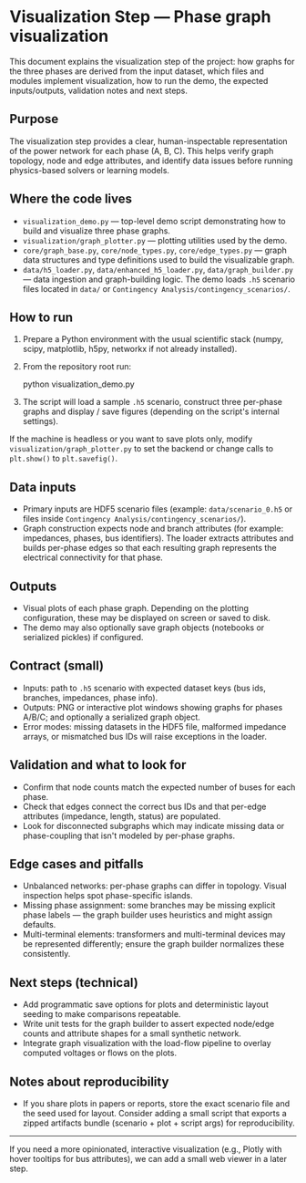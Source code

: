 # Visualization Step — Phase graph visualization

This document explains the visualization step of the project: how graphs for the three phases are derived from the input dataset, which files and modules implement visualization, how to run the demo, the expected inputs/outputs, validation notes and next steps.

## Purpose

The visualization step provides a clear, human-inspectable representation of the power network for each phase (A, B, C). This helps verify graph topology, node and edge attributes, and identify data issues before running physics-based solvers or learning models.

## Where the code lives

- `visualization_demo.py` — top-level demo script demonstrating how to build and visualize three phase graphs.
- `visualization/graph_plotter.py` — plotting utilities used by the demo.
- `core/graph_base.py`, `core/node_types.py`, `core/edge_types.py` — graph data structures and type definitions used to build the visualizable graph.
- `data/h5_loader.py`, `data/enhanced_h5_loader.py`, `data/graph_builder.py` — data ingestion and graph-building logic. The demo loads `.h5` scenario files located in `data/` or `Contingency Analysis/contingency_scenarios/`.

## How to run

1. Prepare a Python environment with the usual scientific stack (numpy, scipy, matplotlib, h5py, networkx if not already installed).
2. From the repository root run:

   python visualization_demo.py

3. The script will load a sample `.h5` scenario, construct three per-phase graphs and display / save figures (depending on the script's internal settings).

If the machine is headless or you want to save plots only, modify `visualization/graph_plotter.py` to set the backend or change calls to `plt.show()` to `plt.savefig()`.

## Data inputs

- Primary inputs are HDF5 scenario files (example: `data/scenario_0.h5` or files inside `Contingency Analysis/contingency_scenarios/`).
- Graph construction expects node and branch attributes (for example: impedances, phases, bus identifiers). The loader extracts attributes and builds per-phase edges so that each resulting graph represents the electrical connectivity for that phase.

## Outputs

- Visual plots of each phase graph. Depending on the plotting configuration, these may be displayed on screen or saved to disk.
- The demo may also optionally save graph objects (notebooks or serialized pickles) if configured.

## Contract (small)

- Inputs: path to `.h5` scenario with expected dataset keys (bus ids, branches, impedances, phase info).
- Outputs: PNG or interactive plot windows showing graphs for phases A/B/C; and optionally a serialized graph object.
- Error modes: missing datasets in the HDF5 file, malformed impedance arrays, or mismatched bus IDs will raise exceptions in the loader.

## Validation and what to look for

- Confirm that node counts match the expected number of buses for each phase.
- Check that edges connect the correct bus IDs and that per-edge attributes (impedance, length, status) are populated.
- Look for disconnected subgraphs which may indicate missing data or phase-coupling that isn't modeled by per-phase graphs.

## Edge cases and pitfalls

- Unbalanced networks: per-phase graphs can differ in topology. Visual inspection helps spot phase-specific islands.
- Missing phase assignment: some branches may be missing explicit phase labels — the graph builder uses heuristics and might assign defaults.
- Multi-terminal elements: transformers and multi-terminal devices may be represented differently; ensure the graph builder normalizes these consistently.

## Next steps (technical)

- Add programmatic save options for plots and deterministic layout seeding to make comparisons repeatable.
- Write unit tests for the graph builder to assert expected node/edge counts and attribute shapes for a small synthetic network.
- Integrate graph visualization with the load-flow pipeline to overlay computed voltages or flows on the plots.

## Notes about reproducibility

- If you share plots in papers or reports, store the exact scenario file and the seed used for layout. Consider adding a small script that exports a zipped artifacts bundle (scenario + plot + script args) for reproducibility.

---

If you need a more opinionated, interactive visualization (e.g., Plotly with hover tooltips for bus attributes), we can add a small web viewer in a later step.
